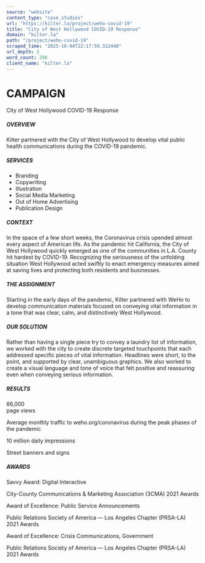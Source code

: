 ```yaml
---
source: "website"
content_type: "case_studies"
url: "https://kilter.la/project/weho-covid-19"
title: "City of West Hollywood COVID-19 Response"
domain: "kilter.la"
path: "/project/weho-covid-19"
scraped_time: "2025-10-04T22:17:59.312448"
url_depth: 2
word_count: 296
client_name: "kilter.la"
---
```


# CAMPAIGN

City of West Hollywood COVID-19 Response

##### OVERVIEW

Kilter partnered with the City of West Hollywood to develop vital public health communications during the COVID-19 pandemic.

##### SERVICES

* Branding
* Copywriting
* Illustration
* Social Media Marketing
* Out of Home Advertising
* Publication Design

##### CONTEXT

In the space of a few short weeks, the Coronavirus crisis upended almost every aspect of American life. As the pandemic hit California, the City of West Hollywood quickly emerged as one of the communities in L.A. County hit hardest by COVID-19. Recognizing the seriousness of the unfolding situation West Hollywood acted swiftly to enact emergency measures aimed at saving lives and protecting both residents and businesses.

##### THE ASSIGNMENT

Starting in the early days of the pandemic, Kilter partnered with WeHo to develop communication materials focused on conveying vital information in a tone that was clear, calm, and distinctively West Hollywood.

##### OUR SOLUTION

Rather than having a single piece try to convey a laundry list of information, we worked with the city to create discrete targeted touchpoints that each addressed specific pieces of vital information. Headlines were short, to the point, and supported by clear, unambiguous graphics. We also worked to create a visual language and tone of voice that felt positive and reassuring even when conveying serious information.

##### RESULTS

66,000  
page views

Average monthly traffic to weho.org/coronavirus during the peak phases of the pandemic

10 million daily impressions

Street banners and signs

##### AWARDS

Savvy Award: Digital Interactive

City-County Communications & Marketing Association (3CMA) 2021 Awards

Award of Excellence: Public Service Announcements

Public Relations Society of America — Los Angeles Chapter (PRSA-LA) 2021 Awards

Award of Excellence: Crisis Communications, Government

Public Relations Society of America — Los Angeles Chapter (PRSA-LA) 2021 Awards